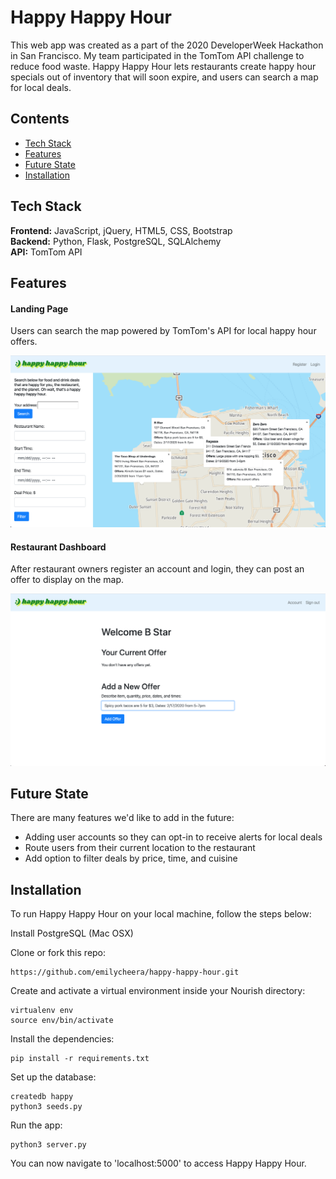 # Happy Happy Hour
This web app was created as a part of the 2020 DeveloperWeek Hackathon in San Francisco. My team participated in the TomTom API challenge to reduce food waste. Happy Happy Hour lets restaurants create happy hour specials out of inventory that will soon expire, and users can search a map for local deals.

## Contents
* [Tech Stack](#tech-stack)
* [Features](#features)
* [Future State](#future)
* [Installation](#installation)

## <a name="tech-stack"></a>Tech Stack
__Frontend:__ JavaScript, jQuery, HTML5, CSS, Bootstrap<br/>
__Backend:__ Python, Flask, PostgreSQL, SQLAlchemy<br/>
__API:__ TomTom API<br/>

## <a name="features"></a>Features

#### Landing Page
Users can search the map powered by TomTom's API for local happy hour offers.

![alt text](https://github.com/emilycheera/happy-happy-hour/blob/master/static/image/landing-page.png?raw=true "Happy Happy Hour landing page")

#### Restaurant Dashboard
After restaurant owners register an account and login, they can post an offer to display on the map.

![alt text](https://github.com/emilycheera/happy-happy-hour/blob/master/static/image/dashboard.png?raw=true "Happy Happy Hour restaurant dashboard")


## <a name="future"></a>Future State
There are many features we'd like to add in the future:
* Adding user accounts so they can opt-in to receive alerts for local deals
* Route users from their current location to the restaurant
* Add option to filter deals by price, time, and cuisine

## <a name="installation"></a>Installation
To run Happy Happy Hour on your local machine, follow the steps below:

Install PostgreSQL (Mac OSX)

Clone or fork this repo:
```
https://github.com/emilycheera/happy-happy-hour.git
```

Create and activate a virtual environment inside your Nourish directory:
```
virtualenv env
source env/bin/activate
```

Install the dependencies:
```
pip install -r requirements.txt
```

Set up the database:

```
createdb happy
python3 seeds.py
```

Run the app:

```
python3 server.py
```

You can now navigate to 'localhost:5000' to access Happy Happy Hour.

